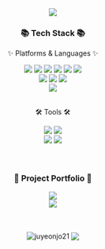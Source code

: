 <div align=center>
<img src="https://capsule-render.vercel.app/api?type=venom&color=auto&height=300&section=header&text=juyeon's%20Github&fontSize=90&fontColor=2f3542"/>
</div>
<div align=center>
	<h3>📚 Tech Stack 📚</h3>
	<p>✨ Platforms & Languages ✨</p>
</div>
<div align="center">
	<img src="https://img.shields.io/badge/Java-ED8B00?style=for-the-badge&logo=openjdk&logoColor=white" />
	<img src="https://img.shields.io/badge/HTML5-E34F26?style=for-the-badge&logo=html5&logoColor=white" />
	<img src="https://img.shields.io/badge/CSS3-1572B6?style=for-the-badge&logo=css3&logoColor=white" />
	<img src="https://img.shields.io/badge/JavaScript-F7DF1E?style=for-the-badge&logo=JavaScript&logoColor=white" />
	<img src="https://img.shields.io/badge/React-20232A?style=for-the-badge&logo=react&logoColor=61DAFB" />
	<img src="https://img.shields.io/badge/jQuery-0769AD?style=for-the-badge&logo=jquery&logoColor=white" />
	<br>
	<img src="https://img.shields.io/badge/Spring-6DB33F?style=for-the-badge&logo=spring&logoColor=white" />
	<img src="https://img.shields.io/badge/Bootstrap-563D7C?style=for-the-badge&logo=bootstrap&logoColor=white" />
	<img src="https://img.shields.io/badge/Mybatis-000000?style=for-the-badge&logo=Fluentd&logoColor=white" />
	<br>
	<img src="https://img.shields.io/badge/Oracle-F80000?style=for-the-badge&logo=Oracle&logoColor=white" />
</div>
<br>
<div align=center>
	<p>🛠 Tools 🛠</p>
</div>
<div align=center>
	<img src="https://img.shields.io/badge/Eclipse%20IDE-2C2255?style=for-the-badge&logo=EclipseIDE&logoColor=white" />
	<img src="https://img.shields.io/badge/Visual%20Studio%20Code-007ACC?style=for-the-badge&logo=VisualStudioCode&logoColor=white" />
	<br>
	<img src="https://img.shields.io/badge/Tomcat-F8DC75?style=for-the-badge&logo=ApacheTomcat&logoColor=white" />
	<img src="https://img.shields.io/badge/GitHub-181717?style=for-the-badge&logo=GitHub&logoColor=white" />
</div>
<br/><br/>
<div align=center>
	<h3>🎨 Project Portfolio 🎨</h3>
	</div>
	<div align=center>
	<a href="https://www.sysout.co.kr/gogi/">
		<img src="https://img.shields.io/badge/Semi_Project-12CBC4?style=for-the-badge&logo=Micro.blog&logoColor=white" />
	</a><br/>
	<a href="https://github.com/LcsCho/kh12-final5.git">
	<img src="https://img.shields.io/badge/Final_Project-ff9ff3?style=for-the-badge&logo=Micro.blog&logoColor=white" />
	</a>
</div><br/><br/>
<div align=center>
<p><img align="center" src="https://github-readme-stats.vercel.app/api/top-langs?username=juyeonjo21&show_icons=true&locale=en&layout=compact&theme=tokyonight" alt="juyeonjo21" />
<img align="center" src="https://github-readme-stats.vercel.app/api?username=juyeonjo21&show_icons=true&theme=tokyonight"/></p>
</div>


